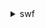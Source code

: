 <details>

<summary>
swf
</summary>

- <details><summary>count-closed-workflow-executions</summary>

  * --domain
  * --start-time-filter
  * --close-time-filter
  * --execution-filter
  * --type-filter
  * --tag-filter
  * --close-status-filter
  * --cli-input-json
  * --cli-input-yaml
  * --generate-cli-skeleton


- <details><summary>count-open-workflow-executions</summary>

  * --domain
  * --start-time-filter
  * --type-filter
  * --tag-filter
  * --execution-filter
  * --cli-input-json
  * --cli-input-yaml
  * --generate-cli-skeleton


- <details><summary>count-pending-activity-tasks</summary>

  * --domain
  * --task-list
  * --cli-input-json
  * --cli-input-yaml
  * --generate-cli-skeleton


- <details><summary>count-pending-decision-tasks</summary>

  * --domain
  * --task-list
  * --cli-input-json
  * --cli-input-yaml
  * --generate-cli-skeleton


- <details><summary>deprecate-activity-type</summary>

  * --domain
  * --activity-type
  * --cli-input-json
  * --cli-input-yaml
  * --generate-cli-skeleton


- <details><summary>deprecate-domain</summary>

  * --name
  * --cli-input-json
  * --cli-input-yaml
  * --generate-cli-skeleton


- <details><summary>deprecate-workflow-type</summary>

  * --domain
  * --workflow-type
  * --cli-input-json
  * --cli-input-yaml
  * --generate-cli-skeleton


- <details><summary>describe-activity-type</summary>

  * --domain
  * --activity-type
  * --cli-input-json
  * --cli-input-yaml
  * --generate-cli-skeleton


- <details><summary>describe-domain</summary>

  * --name
  * --cli-input-json
  * --cli-input-yaml
  * --generate-cli-skeleton


- <details><summary>describe-workflow-execution</summary>

  * --domain
  * --execution
  * --cli-input-json
  * --cli-input-yaml
  * --generate-cli-skeleton


- <details><summary>describe-workflow-type</summary>

  * --domain
  * --workflow-type
  * --cli-input-json
  * --cli-input-yaml
  * --generate-cli-skeleton


- <details><summary>get-workflow-execution-history</summary>

  * --domain
  * --execution
  * --reverse-order
  * --no-reverse-order
  * --cli-input-json
  * --cli-input-yaml
  * --starting-token
  * --page-size
  * --max-items
  * --generate-cli-skeleton


- <details><summary>help</summary>

  * 


- <details><summary>list-activity-types</summary>

  * --domain
  * --name
  * --registration-status
  * --reverse-order
  * --no-reverse-order
  * --cli-input-json
  * --cli-input-yaml
  * --starting-token
  * --page-size
  * --max-items
  * --generate-cli-skeleton


- <details><summary>list-closed-workflow-executions</summary>

  * --domain
  * --start-time-filter
  * --close-time-filter
  * --execution-filter
  * --close-status-filter
  * --type-filter
  * --tag-filter
  * --reverse-order
  * --no-reverse-order
  * --cli-input-json
  * --cli-input-yaml
  * --starting-token
  * --page-size
  * --max-items
  * --generate-cli-skeleton


- <details><summary>list-domains</summary>

  * --registration-status
  * --reverse-order
  * --no-reverse-order
  * --cli-input-json
  * --cli-input-yaml
  * --starting-token
  * --page-size
  * --max-items
  * --generate-cli-skeleton


- <details><summary>list-open-workflow-executions</summary>

  * --domain
  * --start-time-filter
  * --type-filter
  * --tag-filter
  * --reverse-order
  * --no-reverse-order
  * --execution-filter
  * --cli-input-json
  * --cli-input-yaml
  * --starting-token
  * --page-size
  * --max-items
  * --generate-cli-skeleton


- <details><summary>list-tags-for-resource</summary>

  * --resource-arn
  * --cli-input-json
  * --cli-input-yaml
  * --generate-cli-skeleton


- <details><summary>list-workflow-types</summary>

  * --domain
  * --name
  * --registration-status
  * --reverse-order
  * --no-reverse-order
  * --cli-input-json
  * --cli-input-yaml
  * --starting-token
  * --page-size
  * --max-items
  * --generate-cli-skeleton


- <details><summary>poll-for-activity-task</summary>

  * --domain
  * --task-list
  * --identity
  * --cli-input-json
  * --cli-input-yaml
  * --generate-cli-skeleton


- <details><summary>poll-for-decision-task</summary>

  * --domain
  * --task-list
  * --identity
  * --reverse-order
  * --no-reverse-order
  * --cli-input-json
  * --cli-input-yaml
  * --starting-token
  * --page-size
  * --max-items
  * --generate-cli-skeleton


- <details><summary>record-activity-task-heartbeat</summary>

  * --task-token
  * --details
  * --cli-input-json
  * --cli-input-yaml
  * --generate-cli-skeleton


- <details><summary>register-activity-type</summary>

  * --domain
  * --name
  * --description
  * --default-task-start-to-close-timeout
  * --default-task-heartbeat-timeout
  * --default-task-list
  * --default-task-priority
  * --default-task-schedule-to-start-timeout
  * --default-task-schedule-to-close-timeout
  * --activity-version
  * --cli-input-json
  * --cli-input-yaml
  * --generate-cli-skeleton


- <details><summary>register-domain</summary>

  * --name
  * --description
  * --workflow-execution-retention-period-in-days
  * --tags
  * --cli-input-json
  * --cli-input-yaml
  * --generate-cli-skeleton


- <details><summary>register-workflow-type</summary>

  * --domain
  * --name
  * --description
  * --default-task-start-to-close-timeout
  * --default-execution-start-to-close-timeout
  * --default-task-list
  * --default-task-priority
  * --default-child-policy
  * --default-lambda-role
  * --workflow-version
  * --cli-input-json
  * --cli-input-yaml
  * --generate-cli-skeleton


- <details><summary>request-cancel-workflow-execution</summary>

  * --domain
  * --workflow-id
  * --run-id
  * --cli-input-json
  * --cli-input-yaml
  * --generate-cli-skeleton


- <details><summary>respond-activity-task-canceled</summary>

  * --task-token
  * --details
  * --cli-input-json
  * --cli-input-yaml
  * --generate-cli-skeleton


- <details><summary>respond-activity-task-completed</summary>

  * --task-token
  * --result
  * --cli-input-json
  * --cli-input-yaml
  * --generate-cli-skeleton


- <details><summary>respond-activity-task-failed</summary>

  * --task-token
  * --reason
  * --details
  * --cli-input-json
  * --cli-input-yaml
  * --generate-cli-skeleton


- <details><summary>respond-decision-task-completed</summary>

  * --task-token
  * --decisions
  * --execution-context
  * --cli-input-json
  * --cli-input-yaml
  * --generate-cli-skeleton


- <details><summary>signal-workflow-execution</summary>

  * --domain
  * --workflow-id
  * --run-id
  * --signal-name
  * --input
  * --cli-input-json
  * --cli-input-yaml
  * --generate-cli-skeleton


- <details><summary>start-workflow-execution</summary>

  * --domain
  * --workflow-id
  * --workflow-type
  * --task-list
  * --task-priority
  * --input
  * --execution-start-to-close-timeout
  * --tag-list
  * --task-start-to-close-timeout
  * --child-policy
  * --lambda-role
  * --cli-input-json
  * --cli-input-yaml
  * --generate-cli-skeleton


- <details><summary>tag-resource</summary>

  * --resource-arn
  * --tags
  * --cli-input-json
  * --cli-input-yaml
  * --generate-cli-skeleton


- <details><summary>terminate-workflow-execution</summary>

  * --domain
  * --workflow-id
  * --run-id
  * --reason
  * --details
  * --child-policy
  * --cli-input-json
  * --cli-input-yaml
  * --generate-cli-skeleton


- <details><summary>undeprecate-activity-type</summary>

  * --domain
  * --activity-type
  * --cli-input-json
  * --cli-input-yaml
  * --generate-cli-skeleton


- <details><summary>undeprecate-domain</summary>

  * --name
  * --cli-input-json
  * --cli-input-yaml
  * --generate-cli-skeleton


- <details><summary>undeprecate-workflow-type</summary>

  * --domain
  * --workflow-type
  * --cli-input-json
  * --cli-input-yaml
  * --generate-cli-skeleton


- <details><summary>untag-resource</summary>

  * --resource-arn
  * --tag-keys
  * --cli-input-json
  * --cli-input-yaml
  * --generate-cli-skeleton


</details>

